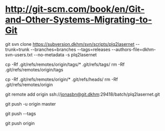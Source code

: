 # http://git-scm.com/book/en/Git-and-Other-Systems-Migrating-to-Git

git svn clone https://subversion.dkhm/svn/scripts/plq2lasernet --trunk=trunk --branches=branches --tags=releases --authors-file=dkhm-svn-users.txt  --no-metadata -s plq2lasernet

cp -Rf .git/refs/remotes/origin/tags/* .git/refs/tags/
rm -Rf .git/refs/remotes/origin/tags

cp -Rf .git/refs/remotes/origin/* .git/refs/heads/
rm -Rf .git/refs/remotes/origin

git remote add origin ssh://jonasbn@git.dkhm:29418/batch/plq2lasernet.git

git push -u origin master

git push --tags

git push origin <branch>
